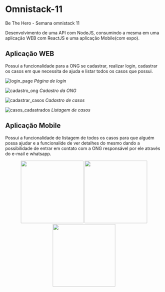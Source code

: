 # Omnistack-11
Be The Hero - Semana omnistack 11

Desenvolvimento de uma API com NodeJS, consumindo a mesma em uma aplicação WEB com ReactJS e uma aplicação Mobile(com expo).

## Aplicação WEB

Possui a funcionalidade para a ONG se cadastrar, realizar login, cadastrar os casos em que necessita de ajuda e listar todos os casos que possui.

![login_page](https://user-images.githubusercontent.com/42787747/77835654-8d851e80-712d-11ea-92f5-433d73c8aff1.PNG)
<i>Página de login</i>

![cadastro_ong](https://user-images.githubusercontent.com/42787747/77835653-8cec8800-712d-11ea-9669-7a866ce626a3.PNG)
<i>Cadastro da ONG</i>

![cadastrar_casos](https://user-images.githubusercontent.com/42787747/77835650-8c53f180-712d-11ea-8ba6-b5516338bfa0.PNG)
<i>Cadastro de casos</i>

![casos_cadastrados](https://user-images.githubusercontent.com/42787747/77835649-8bbb5b00-712d-11ea-91a9-aae829fd27d8.PNG)
<i>Listagem de casos</i>

## Aplicação Mobile

Possui a funcionalidade de listagem de todos os casos para que alguém possa ajudar e a funcionalide de ver detalhes do mesmo 
dando a possibilidade de entrar em contato com a ONG responsável por ele através do e-mail e whatsapp.

<div display="flex" align="center">
<img src="https://user-images.githubusercontent.com/42787747/77835879-f9688680-712f-11ea-92cd-0434c01c9d47.jpg" width="200">
<img src="https://user-images.githubusercontent.com/42787747/77835881-fa011d00-712f-11ea-868c-80f88a41c9a0.jpg" width="200">
<img src="https://user-images.githubusercontent.com/42787747/77835912-4a787a80-7130-11ea-9dac-d5d456671e80.jpg" width="200">

</div>

